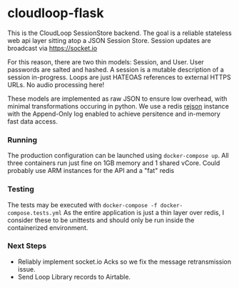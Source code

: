# cloudloop-flask

This is the CloudLoop SessionStore backend.
The goal is a reliable stateless web api layer sitting atop a JSON Session Store.
Session updates are broadcast via https://socket.io

For this reason, there are two thin models: Session, and User.
User passwords are salted and hashed.
A session is a mutable description of a session in-progress. 
Loops are just HATEOAS references to external HTTPS URLs. No audio processing here!

These models are implemented as raw JSON to ensure low overhead, with minimal transformations occuring in python.
We use a redis [rejson](https://oss.redislabs.com/redisjson/) instance with the Append-Only log enabled to achieve persitence and in-memory fast data access.

### Running
The production configuration can be launched using `docker-compose up`.
All three containers run just fine on 1GB memory and 1 shared vCore. Could probably use ARM instances for the API and a "fat" redis

### Testing
The tests may be executed with `docker-compose -f docker-compose.tests.yml`
As the entire application is just a thin layer over redis, I consider these to be unittests and should only be run inside the containerized environment.

### Next Steps
- Reliably implement socket.io Acks so we fix the message retransmission issue.
- Send Loop Library records to Airtable.
